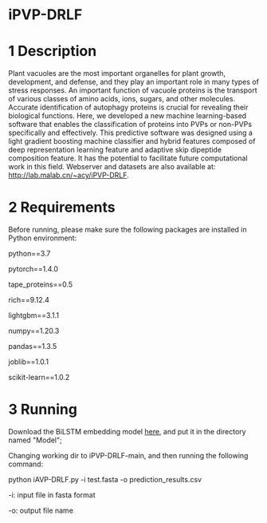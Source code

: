 # iPVP-DRLF


# 1 Description
Plant vacuoles are the most important organelles for plant growth, development, and defense, and they play an important role in many types of stress responses. An important function of vacuole proteins is the transport of various classes of amino acids, ions, sugars, and other molecules. Accurate identification of autophagy proteins is crucial for revealing their biological functions. Here, we developed a new machine learning-based software that enables the classification of proteins into PVPs or non-PVPs specifically and effectively. This predictive software was designed using a light gradient boosting machine classifier and hybrid features composed of deep representation learning feature and adaptive skip dipeptide composition feature. It has the potential to facilitate future computational work in this field.
Webserver and datasets are also available at:
http://lab.malab.cn/~acy/iPVP-DRLF.


# 2 Requirements
Before running, please make sure the following packages are installed in Python environment:

python==3.7

pytorch==1.4.0

tape_proteins==0.5

rich==9.12.4

lightgbm==3.1.1

numpy==1.20.3

pandas==1.3.5

joblib==1.0.1

scikit-learn==1.0.2




# 3 Running
Download the BiLSTM embedding model [here](http://121.40.214.145:8080/iPVP-DRLP), and put it in the directory named "Model";

Changing working dir to iPVP-DRLF-main, and then running the following command:

python iAVP-DRLF.py -i test.fasta -o prediction_results.csv

-i: input file in fasta format

-o: output file name
